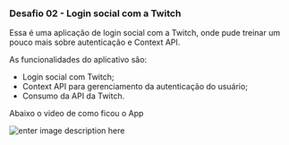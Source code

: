 ### Desafio 02 - Login social com a Twitch

Essa é uma aplicação de login social com a Twitch, onde pude treinar um pouco mais sobre autenticação e Context API.

As funcionalidades do aplicativo são:

- Login social com Twitch;
- Context API para gerenciamento da autenticação do usuário;
- Consumo da API da Twitch.

Abaixo o video de como ficou o App

![enter image description here](https://vcaweb.com.br/wp-content/uploads/2021/10/app-save-date.gif)
